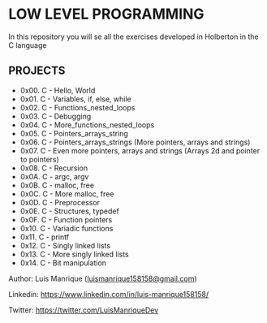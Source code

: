 # LOW LEVEL PROGRAMMING
In this repository you will se all the exercises developed in Holberton in the C language
## PROJECTS
- 0x00. C - Hello, World
- 0x01. C - Variables, if, else, while
- 0x02. C - Functions_nested_loops
- 0x03. C - Debugging
- 0x04. C - More_functions_nested_loops
- 0x05. C - Pointers_arrays_string
- 0x06. C - Pointers_arrays_strings (More pointers, arrays and strings)
- 0x07. C - Even more pointers, arrays and strings (Arrays 2d and pointer to pointers)
- 0x08. C - Recursion
- 0x0A. C - argc, argv
- 0x0B. C - malloc, free
- 0x0C. C - More malloc, free
- 0x0D. C - Preprocessor
- 0x0E. C - Structures, typedef
- 0x0F. C - Function pointers
- 0x10. C - Variadic functions
- 0x11. C - printf
- 0x12. C - Singly linked lists
- 0x13. C - More singly linked lists
- 0x14. C - Bit manipulation


Author: Luis Manrique (luismanrique158158@gmail.com)

Linkedin: https://www.linkedin.com/in/luis-manrique158158/

Twitter: https://twitter.com/LuisManriqueDev

